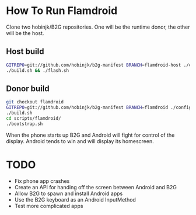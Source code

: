 # How To Run Flamdroid
Clone two hobinjk/B2G repositories. One will be the runtime donor, the other will be
the host.

## Host build
```bash
GITREPO=git://github.com/hobinjk/b2g-manifest BRANCH=flamdroid-host ./config.sh flame-kk
./build.sh && ./flash.sh
```

## Donor build
```bash
git checkout flamdroid
GITREPO=git://github.com/hobinjk/b2g-manifest BRANCH=flamdroid ./config.sh flame-kk
./build.sh
cd scripts/flamdroid/
./bootstrap.sh
```

When the phone starts up B2G and Android will fight for control of the display.
Android tends to win and will display its homescreen.

TODO
====
- Fix phone app crashes
- Create an API for handing off the screen between Android and B2G
- Allow B2G to spawn and install Android apps
- Use the B2G keyboard as an Android InputMethod
- Test more complicated apps
